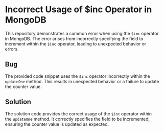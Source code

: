 # Incorrect Usage of $inc Operator in MongoDB

This repository demonstrates a common error when using the `$inc` operator in MongoDB. The error arises from incorrectly specifying the field to increment within the `$inc` operator, leading to unexpected behavior or errors.

## Bug
The provided code snippet uses the `$inc` operator incorrectly within the `updateOne` method. This results in unexpected behavior or a failure to update the counter value.

## Solution
The solution code provides the correct usage of the `$inc` operator within the `updateOne` method. It correctly specifies the field to be incremented, ensuring the counter value is updated as expected.